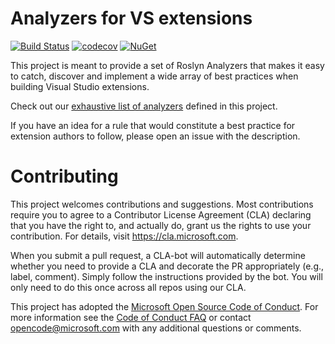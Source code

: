 # Analyzers for VS extensions

[![Build Status](https://dev.azure.com/azure-public/vside/_apis/build/status/vssdk-analyzers)](https://dev.azure.com/azure-public/vside/_build/latest?definitionId=14)
[![codecov](https://codecov.io/gh/microsoft/vssdk-analyzers/branch/main/graph/badge.svg)](https://codecov.io/gh/microsoft/vssdk-analyzers)
[![NuGet](https://img.shields.io/nuget/v/Microsoft.VisualStudio.SDK.Analyzers.svg)](https://nuget.org/packages/Microsoft.VisualStudio.SDK.Analyzers)

This project is meant to provide a set of Roslyn Analyzers that makes it easy to catch, discover and implement a wide array of best practices when building Visual Studio extensions.

Check out our [exhaustive list of analyzers](doc/index.md) defined in this project.

If you have an idea for a rule that would constitute a best practice for extension authors to follow, please open an issue with the description.

# Contributing

This project welcomes contributions and suggestions.  Most contributions require you to agree to a
Contributor License Agreement (CLA) declaring that you have the right to, and actually do, grant us
the rights to use your contribution. For details, visit https://cla.microsoft.com.

When you submit a pull request, a CLA-bot will automatically determine whether you need to provide
a CLA and decorate the PR appropriately (e.g., label, comment). Simply follow the instructions
provided by the bot. You will only need to do this once across all repos using our CLA.

This project has adopted the [Microsoft Open Source Code of Conduct](https://opensource.microsoft.com/codeofconduct/).
For more information see the [Code of Conduct FAQ](https://opensource.microsoft.com/codeofconduct/faq/) or
contact [opencode@microsoft.com](mailto:opencode@microsoft.com) with any additional questions or comments.
